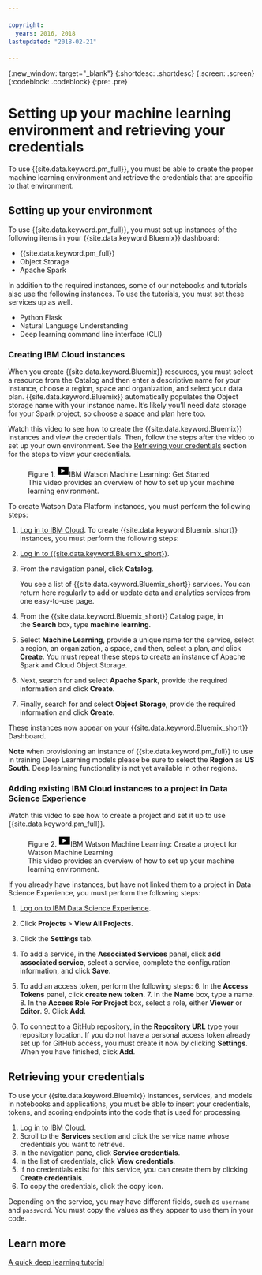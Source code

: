 ```yaml
---

copyright:
  years: 2016, 2018
lastupdated: "2018-02-21"

---
```

{:new_window: target="_blank"}
{:shortdesc: .shortdesc}
{:screen: .screen}
{:codeblock: .codeblock}
{:pre: .pre}

# Setting up your machine learning environment and retrieving your credentials

To use {{site.data.keyword.pm_full}}, you must be able to create the proper machine learning environment and retrieve the credentials that are specific to that environment.

## Setting up your environment

To use {{site.data.keyword.pm_full}}, you must set up instances of the following items in your {{site.data.keyword.Bluemix}} dashboard:

- {{site.data.keyword.pm_full}}
- Object Storage
- Apache Spark

In addition to the required instances, some of our notebooks and tutorials also use the following instances. To use the tutorials, you must set these services up as well.

- Python Flask
- Natural Language Understanding
- Deep learning command line interface (CLI)

### Creating IBM Cloud instances

When you create {{site.data.keyword.Bluemix}} resources, you must select a resource from the Catalog and then enter a descriptive name for your instance, choose a region, space and organization, and select your data plan. {{site.data.keyword.Bluemix}} automatically populates the Object storage name with your instance name. It’s likely you’ll need data storage for your Spark project, so choose a space and plan here too.

Watch this video to see how to create the {{site.data.keyword.Bluemix}} instances and view the credentials. Then, follow the steps after the video to set up your own environment. See the <a href="#retrieving-your-credentials">Retrieving your credentials</a> section for the steps to view your credentials.

<figure class="fignone" id="concept_bvb_fts_1cb__machinelearningsetup"><figcaption>Figure 1. <span class="ph"><a href="https://www.youtube.com/embed/fm8gqguFD9g?rel=0" rel="external" target="_blank" title="If you cannot access the video that is embedded in this page, you can access the video from the YouTube website. (Opens in a new tab or window)">    <img src="images/video.png" alt="Video icon"></a>IBM Watson Machine Learning: Get Started</span></figcaption>

<object height="315" data="https://www.youtube.com/embed/fm8gqguFD9g?rel=0" width="560">
<span>This video provides an overview of how to set up your machine learning environment.</span>
<param name="movie" value="https://www.youtube.com/embed/fm8gqguFD9g?rel=0">
<param name="allowFullScreen" value="true">
<param name="allowscriptaccess" value="always">
<param name="scale" value="noScale">
</object>
</figure>

To create Watson Data Platform instances, you must perform the following steps:

1. [Log in to IBM Cloud](https://console.ng.bluemix.net/?cm_sp=dw-bluemix-_-clouddataservices-_-devcenter).
To create {{site.data.keyword.Bluemix_short}} instances, you must perform the following steps:

1. [Log in to {{site.data.keyword.Bluemix_short}}](https://console.ng.bluemix.net/?cm_sp=dw-bluemix-_-clouddataservices-_-devcenter).
2. From the navigation panel, click **Catalog**.

   You see a list of {{site.data.keyword.Bluemix_short}} services. You can return here regularly to add or update data and analytics services from one easy-to-use page.

3. From the {{site.data.keyword.Bluemix_short}} Catalog page, in the **Search** box, type **machine learning**.
4. Select **Machine Learning**, provide a unique name for the service, select a region, an organization, a space, and then, select a plan, and click **Create**. You must repeat these steps to create an instance of Apache Spark and Cloud Object Storage.
3. Next, search for and select **Apache Spark**, provide the required information and click **Create**.
3. Finally, search for and select **Object Storage**, provide the required information and click **Create**.

These instances now appear on your {{site.data.keyword.Bluemix_short}} Dashboard.

**Note** when provisioning an instance of {{site.data.keyword.pm_full}} to use in training Deep Learning models please be sure to select the **Region** as **US South**.  Deep learning functionality is not yet available in other regions.

### Adding existing IBM Cloud instances to a project in Data Science Experience

Watch this video to see how to create a project and set it up to use {{site.data.keyword.pm_full}}.

<figure class="fignone" id="concept_bvb_fts_1cb__machinelprojectcreate"><figcaption>Figure 2. <span class="ph"><a href="https://www.youtube.com/embed/q3UYBirg4U4?rel=0" rel="external" target="_blank" title="If you cannot access the video that is embedded in this page, you can access the video from the YouTube website. (Opens in a new tab or window)">    <img src="images/video.png" alt="Video icon"></a>IBM Watson Machine Learning: Create a project for Watson Machine Learning</span></figcaption>

<object height="315" data="https://www.youtube.com/embed/q3UYBirg4U4?rel=0" width="560">
<span>This video provides an overview of how to set up your machine learning environment.</span>
<param name="movie" value="https://www.youtube.com/embed/q3UYBirg4U4?rel=0">
<param name="allowFullScreen" value="true">
<param name="allowscriptaccess" value="always">
<param name="scale" value="noScale">
</object>
</figure>

If you already have instances, but have not linked them to a project in Data Science Experience, you must perform the following steps:

1. [Log on to IBM Data Science Experience](https://datascience.ibm.com).
2. Click **Projects** > **View All Projects**.
3. Click the **Settings** tab.
4. To add a service, in the **Associated Services** panel, click **add associated service**, select a service, complete the configuration information, and click **Save**.
5. To add an access token, perform the following steps:
   6. In the **Access Tokens** panel, click **create new token**.
   7. In the **Name** box, type a name.
   8. In the **Access Role For Project** box, select a role, either **Viewer** or **Editor**.
   9. Click **Add**.

6. To connect to a GitHub repository, in the **Repository URL** type your repository location. If you do not have a personal access token already set up for GitHub access, you must create it now by clicking **Settings**. When you have finished, click **Add**.

## Retrieving your credentials

To use your {{site.data.keyword.Bluemix}} instances, services, and models in notebooks and applications, you must be able to insert your credentials, tokens, and scoring endpoints into the code that is used for processing.

1. [Log in to IBM Cloud](https://console.ng.bluemix.net/?cm_sp=dw-bluemix-_-clouddataservices-_-devcenter).
2. Scroll to the **Services** section and click the service name whose credentials you want to retrieve.
3. In the navigation pane, click **Service credentials**.
4. In the list of credentials, click **View credentials**.
5. If no credentials exist for this service, you can create them by clicking **Create credentials**.
6. To copy the credentials, click the copy icon.

Depending on the service, you may have different fields, such as `username` and `password`. You must copy the values as they appear to use them in your code.

## Learn more

[A quick deep learning tutorial](https://www.ibm.com/blogs/watson/2016/10/quick-deep-learning-tutorial/)

